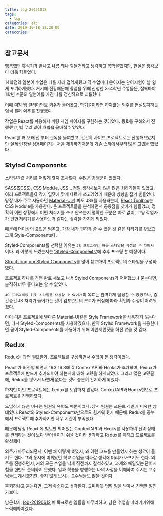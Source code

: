 ```yaml
---
title: log-20191018
tags:
  - log
categories: etc
date: 2019-10-18 12:20:00
catecories:
---
```


## 참고문서

행복했던 휴식기가 끝나고 나름 꽤나 힘들거라고 생각하고 복학을했지만, 현실은 생각보다 더욱 힘들었다.

14학점의 일본어 수업은 나를 지레 겁먹게했고 각 수업마다 쏟아지는 단어시험이 날 쉽게 포기하게했다. 거기에 전필때문에 졸업을 위해 신청한 3~4학년 수업들은, 잘해봐야 1학년 수준의 일본어를 가진 나를 정신적으로 괴롭혔다.

이때 마침 웹 클라이언트 외주가 들어왔고, 학기중이라면 하지않는 외주를 현실도피하듯 덥썩 물어 외주를 진행했다.

작업은 React를 이용해서 베팅 게임 페이지를 구현하는 것이었다. 동료를 구해와서 진행했고, 별 무리 없이 개발을 끝마칠수 있었다.

React를 꽤 오래 전 부터 눈독을 들여왔고, 간간히 사이드 프로젝트로는 진행해보았지만 실제 런칭될 상용페이지는 처음 제작하기때문에 기술 스택에서부터 많은 고민을 했었다.

## Styled Components

스타일관련 처리를 어떻게 할지 조사할때, 수많은 경쟁군이 있었다.

SASS(SCSS), CSS Module, JSS .. 정말 생각해보지 않은 많은 처리기들이 있었고, 여러 프로젝트들이 각기 입맛에 맞게 다르게 쓰고있었기 때문에 방향을 잡기 힘들었다. 당장 내가 주로 사용하던 [Material-UI](https://material-ui.com/#/)만 봐도 JSS를 사용하는데, [React Toolbox](http://react-toolbox.com/#/)는 CSS Module를 사용한다. 큰 프로젝트들을 분석하면서 공통점을 찾기가 힘들었고, 명확히 어떤 상황에서 어떤 처리기를 쓰고 안쓰는지 명확한 구분은 따로 없이, 그냥 작업자가 편한 처리기를 사용하는거 같다는 생각을 가지게 되었다.

때문에 더이상의 고민은 멈추고, 가장 내가 편하게 쓸 수 있을 것 같은 처리기를 찾았고 그게 Style-Components다.

Styled-Components를 선택한 이유는 `JS 프로그래밍 하듯 스타일을 작성할 수 있어서` 이다. 왜 이렇게 느꼈는지는 ['Styled-Components']('')에 추후 포스팅 할 예정이다.

[Structuring our Styled Components](https://tech.decisiv.com/structuring-our-styled-components-part-i-2bf21fa64b28)를 많이 참고하여 프로젝트의 스타일을 구성하였다.

프로젝트 하나를 진행 완료 해보고 나서 Styled Components가 어떠했느냐 묻는다면, 솔직히 너무 좋다고는 할 수 없었다.

`JS 프로그래밍 하듯 스타일을 작성할 수 있어서`의 목표는 완벽하게 달성할 수 있었으나, 중간중간 JS 처리가 들어가는 것이 컴포넌트의 크기가 커짐에 따라 확인과 수정이 어려워 졌다.

아마 다음 프로젝트에 별다른 Material-UI같은 Style Framework을 사용하지 않는다면, 다시 Styled-Components를 사용하겠으나, 만약 Styled Framework을 사용한다면 굳이 Styled-Components를 사용하기 위해 이런저런짓을 하진 않을 것 같다.

## Redux

Redux는 과연 필요한가. 프로젝트를 구성하면서 수없이 든 생각이었다.

React 가 버전업 되면서 16.3 16.8에 각 ContextAPI와 Hooks가 추가되며, Redux가 프로젝트에 반드시 추가되어야 하는지에 대해 고민을 하게되었다. 그리고 많은 고민끝에, Redux를 넣어서 나쁠게 없다는 것도 충분히 인지하게 되었다.

하지만 이번 프로젝트에는 Redux를 도입하지 않았다. ContextAPI와 Hooks만으로 프로젝트를 진행하였다.

도입하지 않은 이유는 팀원의 숙련도 때문이었다. 당시 팀원은 프론트 개발에 미숙한 상태였다. React와 Styled-Components만으로도 힘겨워 했기 때문에, Redux를 공부해서 프로젝트에 추가하기엔 너무 시간이 부족했다.

때문에 당장 React 에 빌트인 되어있는 ContextAPI 와 Hooks를 사용하여 전역 상태를 관리하는 것이 보다 받아들이기 쉬울 것이라 생각하고 Redux를 제하고 프로젝트를 완성했다.


외주가 마무리되면서, 이땐 왜 이렇게 했었지, 왜 이런 코드를 만들었지 하는 생각이 들기도 한다. 그와 동시에 미뤄놨던 학교 수업을 따라갈 생각에 머리가 아프기도 한다. 외주를 진행하면서, 거의 모든 수업을 낙제 직전까지 결석하였고, 과제와 매일있는 단어시험을 한번도 준비하지 못했다. 일과 학습을 병행하는 나의 사정을 이해하여 주시는 교수님들도 계시겠지만, 좋지 않게 보시는 교수님들도 많을 것이다.

후회하냐고 묻는다면, 그저 아쉽다고 생각한다. 도피하듯 덥썩 일을 받아서 진행한 벌인가보다.

남은학기, [log-20190612](/log/log-20190612) 에 목표로한 일들을 마무리하고, 남은 수업을 따라가기위해 노력해봐야겠다.